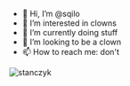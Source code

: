 - 👋 Hi, I’m @sqilo
- 👀 I’m interested in clowns
- 🌱 I’m currently doing stuff
- 💞️ I’m looking to be a clown
- 📫 How to reach me: don't



<!---
clowns are hot
--->
![stanczyk](https://user-images.githubusercontent.com/89225285/198024014-002ba3b6-e7e5-4078-8be8-b46a8955a6d0.jpg)
